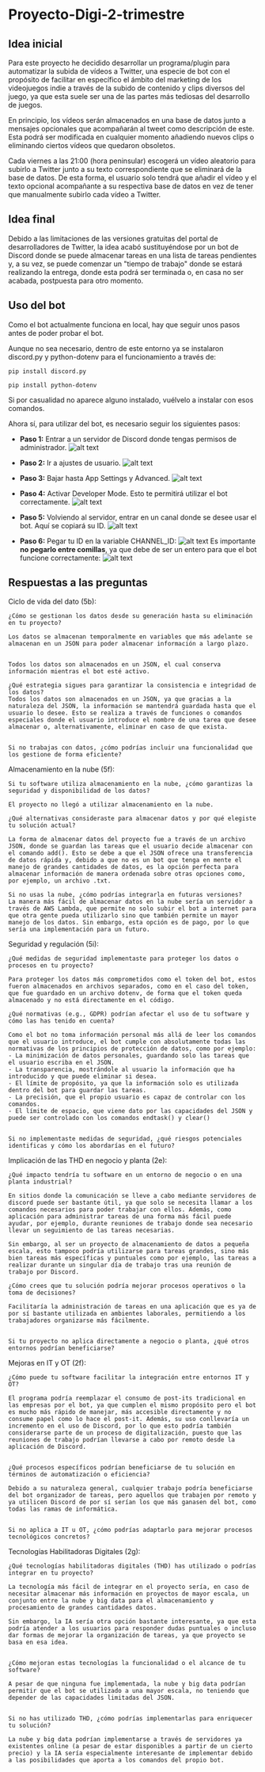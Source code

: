 # Proyecto-Digi-2-trimestre
## Idea inicial
Para este proyecto he decidido desarrollar un programa/plugin para automatizar la subida de vídeos a Twitter, una especie de bot con el propósito de facilitar en específico el ámbito del marketing
de los videojuegos indie a través de la subido de contenido y clips diversos del juego, ya que esta suele ser una de las partes más tediosas del desarrollo de juegos.

En principio, los vídeos serán almacenados en una base de datos junto a mensajes opcionales que acompañarán al tweet como descripción de este. Esta podrá ser modificada en cualquier momento añadiendo nuevos clips o eliminando ciertos vídeos que quedaron obsoletos.

Cada viernes a las 21:00 (hora peninsular) escogerá un vídeo aleatorio para subirlo a Twitter junto a su texto correspondiente que se eliminará de la base de datos. De esta forma, el usuario solo tendrá que añadir el vídeo y el texto opcional acompañante a su respectiva base de datos en vez de tener que manualmente subirlo cada vídeo a Twitter.

## Idea final
Debido a las limitaciones de las versiones gratuitas del portal de desarrolladores de Twitter, la idea acabó sustituyéndose por un bot de Discord donde se puede almacenar tareas en una lista de tareas pendientes y, a su vez, se puede comenzar un "tiempo de trabajo" donde se estará realizando la entrega, donde esta podrá ser terminada o, en casa no ser acabada, postpuesta para otro momento.

## Uso del bot
Como el bot actualmente funciona en local, hay que seguir unos pasos antes de poder probar el bot.

Aunque no sea necesario, dentro de este entorno ya se instalaron discord.py y python-dotenv para el funcionamiento a través de:

    pip install discord.py
    
    pip install python-dotenv

Si por casualidad no aparece alguno instalado, vuélvelo a instalar con esos comandos.

Ahora sí, para utilizar del bot, es necesario seguir los siguientes pasos:

- **Paso 1:** Entrar a un servidor de Discord donde tengas permisos de administrador.
![alt text](image.png)

- **Paso 2:** Ir a ajustes de usuario.
![alt text](image-2.png)

- **Paso 3:** Bajar hasta App Settings y Advanced.
![alt text](image-3.png)

- **Paso 4:** Activar Developer Mode. Esto te permitirá utilizar el bot correctamente.
![alt text](image-4.png)

- **Paso 5:** Volviendo al servidor, entrar en un canal donde se desee usar el bot. Aquí se copiará su ID.
![alt text](image-6.png)

- **Paso 6:** Pegar tu ID en la variable CHANNEL_ID:
![alt text](image-8.png)
 Es importante **no pegarlo entre comillas**, ya que debe de ser un entero para que el bot funcione correctamente:
![alt text](image-9.png)

## Respuestas a las preguntas
Ciclo de vida del dato (5b):

    ¿Cómo se gestionan los datos desde su generación hasta su eliminación en tu proyecto?

    Los datos se almacenan temporalmente en variables que más adelante se almacenan en un JSON para poder almacenar información a largo plazo.


    Todos los datos son almacenados en un JSON, el cual conserva información mientras el bot esté activo.

    ¿Qué estrategia sigues para garantizar la consistencia e integridad de los datos?
    Todos los datos son almacenados en un JSON, ya que gracias a la naturaleza del JSON, la información se mantendrá guardada hasta que el usuario lo desee. Esto se realiza a través de funciones o comandos especiales donde el usuario introduce el nombre de una tarea que desee almacenar o, alternativamente, eliminar en caso de que exista.


    Si no trabajas con datos, ¿cómo podrías incluir una funcionalidad que los gestione de forma eficiente?


Almacenamiento en la nube (5f):

    Si tu software utiliza almacenamiento en la nube, ¿cómo garantizas la seguridad y disponibilidad de los datos?

    El proyecto no llegó a utilizar almacenamiento en la nube.

    ¿Qué alternativas consideraste para almacenar datos y por qué elegiste tu solución actual?

    La forma de almacenar datos del proyecto fue a través de un archivo JSON, donde se guardan las tareas que el usuario decide almacenar con el comando add(). Esto se debe a que el JSON ofrece una transferencia de datos rápida y, debido a que no es un bot que tenga en mente el manejo de grandes cantidades de datos, es la opción perfecta para almacenar información de manera ordenada sobre otras opciones como, por ejemplo, un archivo .txt.

    Si no usas la nube, ¿cómo podrías integrarla en futuras versiones?
    La manera más fácil de almacenar datos en la nube sería un servidor a través de AWS Lambda, que permite no solo subir el bot a internet para que otra gente pueda utilizarlo sino que también permite un mayor manejo de los datos. Sin embargo, esta opción es de pago, por lo que sería una implementación para un futuro.

Seguridad y regulación (5i):

    ¿Qué medidas de seguridad implementaste para proteger los datos o procesos en tu proyecto?

    Para proteger los datos más comprometidos como el token del bot, estos fueron almacenados en archivos separados, como en el caso del token, que fue guardado en un archivo dotenv, de forma que el token queda almacenado y no está directamente en el código.
    
    ¿Qué normativas (e.g., GDPR) podrían afectar el uso de tu software y cómo las has tenido en cuenta?
    
    Como el bot no toma información personal más allá de leer los comandos que el usuario introduce, el bot cumple con absolutamente todas las normativas de los principios de protección de datos, como por ejemplo:
    - La minimización de datos personales, guardando solo las tareas que el usuario escriba en el JSON.
    - La transparencia, mostrándole al usuario la información que ha introducido y que puede eliminar si desea.
    - El límite de propósito, ya que la información solo es utilizada dentro del bot para guardar las tareas.
    - La precisión, que el propio usuario es capaz de controlar con los comandos.
    - El límite de espacio, que viene dato por las capacidades del JSON y puede ser controlado con los comandos endtask() y clear()


    Si no implementaste medidas de seguridad, ¿qué riesgos potenciales identificas y cómo los abordarías en el futuro?



Implicación de las THD en negocio y planta (2e):

    ¿Qué impacto tendría tu software en un entorno de negocio o en una planta industrial?

    En sitios donde la comunicación se lleve a cabo mediante servidores de discord puede ser bastante útil, ya que solo se necesita llamar a los comandos necesarios para poder trabajar con ellos. Además, como aplicación para administrar tareas de una forma más fácil puede ayudar, por ejemplo, durante reuniones de trabajo donde sea necesario llevar un seguimiento de las tareas necesarias.

    Sin embargo, al ser un proyecto de almacenamiento de datos a pequeña escala, esto tampoco podría utilizarse para tareas grandes, sino más bien tareas más específicas y puntuales como por ejemplo, las tareas a realizar durante un singular día de trabajo tras una reunión de trabajo por Discord.
    
    ¿Cómo crees que tu solución podría mejorar procesos operativos o la toma de decisiones?

    Facilitaría la administración de tareas en una aplicación que es ya de por sí bastante utilizada en ambientes laborales, permitiendo a los trabajadores organizarse más fácilmente.
    
    
    Si tu proyecto no aplica directamente a negocio o planta, ¿qué otros entornos podrían beneficiarse?


Mejoras en IT y OT (2f):

    ¿Cómo puede tu software facilitar la integración entre entornos IT y OT?
    
    El programa podría reemplazar el consumo de post-its tradicional en las empresas por el bot, ya que cumplen el mismo propósito pero el bot es mucho más rápido de manejar, más accesible directamente y no consume papel como lo hace el post-it. Además, su uso conllevaría un incremento en el uso de Discord, por lo que esto podría también considerarse parte de un proceso de digitalización, puesto que las reuniones de trabajo podrían llevarse a cabo por remoto desde la aplicación de Discord.


    ¿Qué procesos específicos podrían beneficiarse de tu solución en términos de automatización o eficiencia?

    Debido a su naturaleza general, cualquier trabajo podría beneficiarse del bot organizador de tareas, pero aquellos que trabajen por remoto y ya utilicen Discord de por sí serían los que más ganasen del bot, como todas las ramas de informática.


    Si no aplica a IT u OT, ¿cómo podrías adaptarlo para mejorar procesos tecnológicos concretos?

Tecnologías Habilitadoras Digitales (2g):

    ¿Qué tecnologías habilitadoras digitales (THD) has utilizado o podrías integrar en tu proyecto?
    
    La tecnología más fácil de integrar en el proyecto sería, en caso de necesitar almacenar más información en proyectos de mayor escala, un conjunto entre la nube y big data para el almacenamiento y procesamiento de grandes cantidades datos.

    Sin embargo, la IA sería otra opción bastante interesante, ya que esta podría atender a los usuarios para responder dudas puntuales o incluso dar formas de mejorar la organización de tareas, ya que proyecto se basa en esa idea.


    ¿Cómo mejoran estas tecnologías la funcionalidad o el alcance de tu software?
    
    A pesar de que ninguna fue implementada, la nube y big data podrían permitir que el bot se utilizado a una mayor escala, no teniendo que depender de las capacidades limitadas del JSON.


    Si no has utilizado THD, ¿cómo podrías implementarlas para enriquecer tu solución?
    
    La nube y big data podrían implementarse a través de servidores ya existentes online (a pesar de estar disponibles a partir de un cierto precio) y la IA sería especialmente interesante de implementar debido a las posibilidades que aporta a los comandos del propio bot.